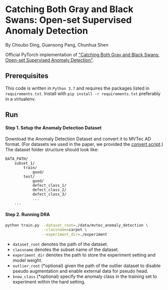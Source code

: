 # Catching Both Gray and Black Swans: Open-set Supervised Anomaly Detection
By Choubo Ding, Guansong Pang, Chunhua Shen

Official PyTorch implementation of ["Catching Both Gray and Black Swans: Open-set Supervised Anomaly Detection"](https://arxiv.org/abs/2203.14506).

## Prerequisites 
This code is written in `Python 3.7` and requires the packages listed in `requirements.txt`. Install with `pip install -r
requirements.txt` preferably in a virtualenv.

## Run

#### Step 1. Setup the Anomaly Detection Dataset
Download the Anomaly Detection Dataset and convert it to MVTec AD format. (For datasets we used in the paper, we provided the [convert script](https://github.com/Choubo/DRA/tree/main/data).) 
The dataset folder structure should look like:
```
DATA_PATH/
    subset_1/
        train/
            good/
        test/
            good/
            defect_class_1/
            defect_class_2/
            defect_class_3/
            ...
    ...
```

#### Step 2. Running DRA
```bash
python train.py --dataset_root=./data/mvtec_anomaly_detection \
                --classname=carpet \
                --experiment_dir=./experiment
```
- `dataset_root` denotes the path of the dataset.
- `classname` denotes the subset name of the dataset.
- `experiment_dir` denotes the path to store the experiment setting and model weight.
- `outlier_root` (*optional) given the path of the outlier dataset to disable pseudo augmentation and enable external data for pseudo head.
- `know_class` (*optional) specify the anomaly class in the training set to experiment within the hard setting.